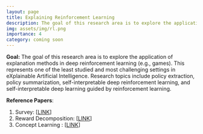 ```yaml
---
layout: page
title: Explaining Reinforcement Learning
description: The goal of this research area is to explore the application of explanation methods in the area of deep reinforcement learning (e.g., games).
img: assets/img/rl.png
importance: 4
category: coming soon
---
```


**Goal:** The goal of this research area is to explore the application of explanation methods in deep reinforcement learning (e.g., games). This represents one of the least studied and most challenging settings in eXplainable Artificial Intelligence. Research topics include policy extraction, policy summarization, self-interpretable deep reinforcement learning, and self-interpretable deep learning guided by reinforcement learning.

**Reference Papers**: 
1. Survey: [<a href="https://dl.acm.org/doi/full/10.1145/3616864">LINK</a>] 
2. Reward Decomposition: [<a href="https://par.nsf.gov/servlets/purl/10159391">LINK</a>]
3. Concept Learning : [<a href=" https://arxiv.org/abs/2302.12232">LINK</a>]
